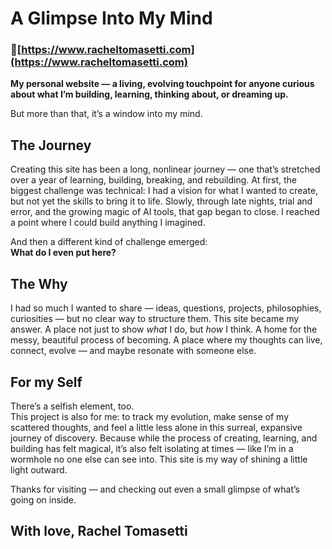 # A Glimpse Into My Mind

### 🔗[https://www.racheltomasetti.com](https://www.racheltomasetti.com)

**My personal website — a living, evolving touchpoint for anyone curious about what I’m building, learning, thinking about, or dreaming up.**

But more than that, it’s a window into my mind.


## The Journey


Creating this site has been a long, nonlinear journey — one that’s stretched over a year of learning, building, breaking, and rebuilding. At first, the biggest challenge was technical: I had a vision for what I wanted to create, but not yet the skills to bring it to life. Slowly, through late nights, trial and error, and the growing magic of AI tools, that gap began to close. I reached a point where I could build anything I imagined.

And then a different kind of challenge emerged:  
**What do I even put here?**


## The Why

I had so much I wanted to share — ideas, questions, projects, philosophies, curiosities — but no clear way to structure them. This site became my answer. A place not just to show *what* I do, but *how* I think. A home for the messy, beautiful process of becoming. A place where my thoughts can live, connect, evolve — and maybe resonate with someone else.


## For my Self

There’s a selfish element, too.  
This project is also for me: to track my evolution, make sense of my scattered thoughts, and feel a little less alone in this surreal, expansive journey of discovery. Because while the process of creating, learning, and building has felt magical, it’s also felt isolating at times — like I’m in a wormhole no one else can see into. This site is my way of shining a little light outward.

Thanks for visiting — and checking out even a small glimpse of what’s going on inside.


With love, 
Rachel Tomasetti 
---

